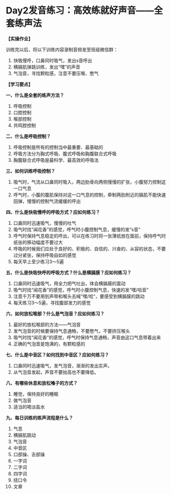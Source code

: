 # Day2发音练习：高效练就好声音——全套练声法



**【实操作业】**

训练完以后，将以下训练内容录制音频发至班级微信群：

1. 快吸慢呼，口鼻同时吸气，发出s音呼出
2. 横膈肌弹跳训练，发出“嘿”的声音
3. 气泡音，寻找颗粒感，注意不要压喉、憋气



**【学习要点】**

**一、什么是全套的练声方法？**

1. 呼吸控制
2. 口腔控制
3. 喉部控制
4. 共鸣腔控制



**二、什么是呼吸控制？**

1. 呼吸控制是所有的控制当中最重要、最基础的
2. 呼吸方法分为胸式呼吸、腹式呼吸和胸腹联合式呼吸
3. 胸腹联合式呼吸是最科学、最高效的呼吸法



**三、如何训练呼吸控制？**

1. 吸气时，气流从口鼻同时吸入，两边肋骨向两侧慢慢的扩张，小腹努力控制这一口气息
2. 呼气时，小腹的腹肌保持对这一口气息的控制，牵制两肋附近的膈肌不能快速回弹，慢慢的控制气流缓缓的呼出



**四、什么是快吸慢呼的呼吸方式？应如何练习？**

1. 口鼻同时迅速吸气，慢慢的吐气
2. 吸气时找“闻花香”的感觉，呼气时小腹控制气息，缓慢的发“s音”
3. 呼气时保持气息稳定的呼出，可以在练习时将一张薄纸放在面前，保持呼气时纸张的移动幅度不要过大
4. 呼吸的时候我们应处于良好的、积极的、自信的、兴奋的、从容的状态，不要过分紧张，保持呼吸自如的感觉
5. 每天早上至少练习3～5遍



**五、什么是快吸快呼的呼吸方式？什么是横膈膜？应如何练习？**

1. 口鼻同时迅速吸气，用全力把气吐出，体会横膈膜的震动
2. 吸气时找“闻花香”的感觉，呼气时小腹控制气息，快速的发“嘿/哈音”
3. 注意千万不要用到声带和喉头去喊“嘿/哈”，要感受到横膈膜的跳动
4. 每天练习3～5遍，寻找腹部发力的感觉



**六、如何放松喉部？什么是气泡音？应如何练习？**

1. 最好的放松喉部的方法——气泡音
2. 发气泡音的时候要保持气息通畅，不要憋气，不要挤压喉头
3. 吸气时找“闻花香”的感觉，呼气时保持气息通畅，声音由这口气息带着出来
4. 正确的气泡音是饱满的，有颗粒感的



**七、什么是中音区？如何找到中音区？应如何练习？**

1. 口鼻同时迅速吸气，发气泡音，渐渐的发出实声。
2. 从气泡音发起，声音不要抬高也不要降低。

 

**八、有哪些休息和放松嗓子的方式？**

1. 睡觉，保持良好的睡眠
2. 做气泡音
3. 适当的喝淡盐水



**九、每日训练的练声流程是什么？**

1. 气息
2. 横膈肌跳动
3. 气泡音
4. 中音区
5. 口部操、舌部操
6. 一字词
7. 二字词
8. 四字词
9. 绕口令
10. 文章